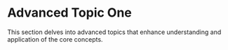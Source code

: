 # Advanced Topic One
This section delves into advanced topics that enhance understanding and application of the core concepts.

